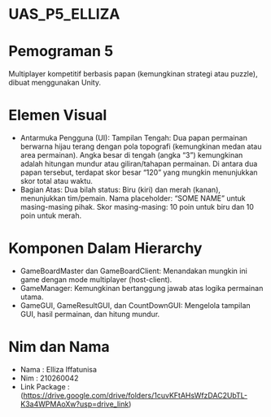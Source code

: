 # UAS_P5_ELLIZA
# Pemograman 5
Multiplayer kompetitif berbasis papan (kemungkinan strategi atau puzzle), dibuat menggunakan Unity.
# Elemen Visual
- Antarmuka Pengguna (UI):
Tampilan Tengah:
Dua papan permainan berwarna hijau terang dengan pola topografi (kemungkinan medan atau area permainan).
Angka besar di tengah (angka “3”) kemungkinan adalah hitungan mundur atau giliran/tahapan permainan.
Di antara dua papan tersebut, terdapat skor besar “120” yang mungkin menunjukkan skor total atau waktu.
- Bagian Atas:
Dua bilah status:
Biru (kiri) dan merah (kanan), menunjukkan tim/pemain.
Nama placeholder: “SOME NAME” untuk masing-masing pihak.
Skor masing-masing: 10 poin untuk biru dan 10 poin untuk merah.

# Komponen Dalam Hierarchy
- GameBoardMaster dan GameBoardClient: Menandakan mungkin ini game dengan mode multiplayer (host-client).
- GameManager: Kemungkinan bertanggung jawab atas logika permainan utama.
- GameGUI, GameResultGUI, dan CountDownGUI: Mengelola tampilan GUI, hasil permainan, dan hitung mundur.
# Nim dan Nama
- Nama : Elliza Iffatunisa
- Nim : 210260042
- Link Package : (https://drive.google.com/drive/folders/1cuvKFtAHsWfzDAC2UbTL-K3a4WPMAoXw?usp=drive_link)

